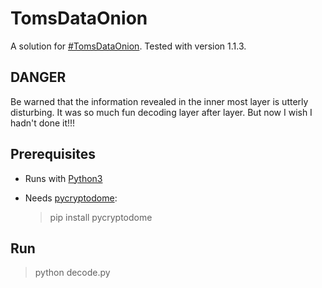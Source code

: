# TomsDataOnion
A solution for [#TomsDataOnion](https://www.tomdalling.com/toms-data-onion/).
Tested with version 1.1.3.

## DANGER

Be warned that the information revealed in the inner most layer is utterly disturbing. It was so much fun decoding layer after layer. But now I wish I hadn't done it!!!

## Prerequisites

- Runs with [Python3](https://www.python.org/downloads/)

- Needs [pycryptodome](https://pycryptodome.readthedocs.io/en/latest/):
  > pip install pycryptodome

## Run

> python decode.py
